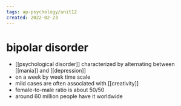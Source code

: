 ```yaml
---
tags: ap-psychology/unit12 
created: 2022-02-23
---
```


# bipolar disorder

- [[psychological disorder]] characterized by alternating between [[mania]] and [[depression]]
- on a week by week time scale
- mild cases are often associated with [[creativity]]
- female-to-male ratio is about 50/50
- around 60 million people have it worldwide

<!---->